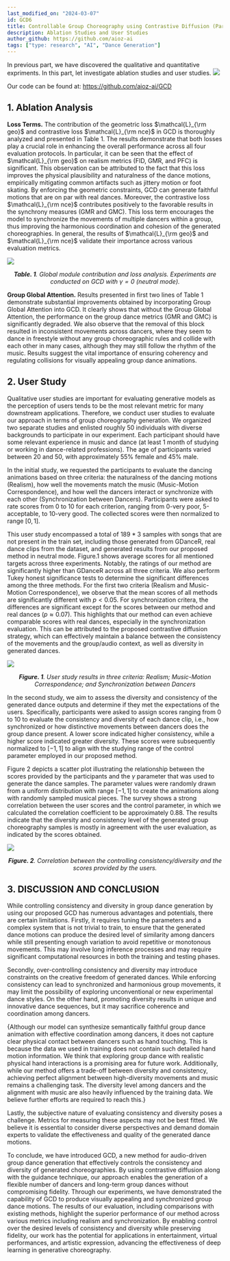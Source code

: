 ```yaml
---
last_modified_on: "2024-03-07"
id: GCD6
title: Controllable Group Choreography using Contrastive Diffusion (Part 6)
description: Ablation Studies and User Studies
author_github: https://github.com/aioz-ai
tags: ["type: research", "AI", "Dance Generation"]
---
```

In previous part, we have discovered the qualitative and quantitative expriments. In this part, let investigate ablation studies and user studies.
![](https://img.freepik.com/free-vector/silhouettes-party-people-dancing_1048-2492.jpg)

Our code can be found at: https://github.com/aioz-ai/GCD

## 1. Ablation Analysis
**Loss Terms.** The contribution of the geometric loss $\mathcal{L}_{\rm geo}$ and contrastive loss $\mathcal{L}_{\rm nce}$ in GCD is thoroughly analyzed and presented in Table 1. The results demonstrate that both losses play a crucial role in enhancing the overall performance across all four evaluation protocols. In particular, it can be seen that the effect of $\mathcal{L}_{\rm geo}$ on realism metrics (FID, GMR, and PFC) is significant. This observation can be attributed to the fact that this loss improves the physical plausibility and naturalness of the dance motions, empirically mitigating common artifacts such as jittery motion or foot skating. By enforcing the geometric constraints, GCD can generate faithful motions that are on par with real dances. Moreover, the contrastive loss $\mathcal{L}_{\rm nce}$  contributes positively to the favorable results in the synchrony measures (GMR and GMC). This loss term encourages the model to synchronize the movements of multiple dancers within a group, thus improving the harmonious coordination and cohesion of the generated choreographies. In general, the results of $\mathcal{L}_{\rm geo}$ and $\mathcal{L}_{\rm nce}$ validate their importance across various evaluation metrics. 

![](https://vision.aioz.io/f/43665dbf54c64826bc97/?dl=1)*<center>**Table. 1**. Global module contribution and loss analysis. Experiments are conducted on GCD with $\gamma = 0$ (neutral mode).</center>*

**Group Global Attention.** Results presented in first two lines of Table 1  demonstrate substantial improvements obtained by incorporating Group Global Attention into GCD. It clearly shows that without the Group Global Attention, the performance on the group dance metrics (GMR and GMC) is significantly degraded. We also observe that the removal of this block resulted in inconsistent movements across dancers, where they seem to dance in freestyle without any group choreographic rules and collide with each other in many cases, although they may still follow the rhythm of the music. Results suggest the vital importance of ensuring coherency and regulating collisions for visually appealing group dance animations.


## 2. User Study

Qualitative user studies are important for evaluating generative models as the perception of users tends to be the most relevant metric for many downstream applications. Therefore, we conduct user studies to evaluate our approach in terms of group choreography generation. We organized two separate studies and enlisted roughly 50 individuals with diverse backgrounds to participate in our experiment.  Each participant should have some relevant experience in music and dance (at least 1 month of studying or working in dance-related professions). The age of participants varied between 20 and 50, with approximately 55\% female and 45\% male.


In the initial study, we requested the participants to evaluate the dancing animations based on three criteria: the naturalness of the dancing motions (Realism), how well the movements match the music (Music-Motion Correspondence), and how well the dancers interact or synchronize with each other (Synchronization between Dancers). Participants were asked to rate scores from 0 to 10 for each criterion,    ranging from 0-very poor, 5-acceptable, to 10-very good. The collected scores were then normalized to range $[0,1]$. 


This user study encompassed a total of $189 * 3$ samples with songs that are not present in the train set, including those generated from GDanceR, real dance clips from the dataset, and generated results from our proposed method in neutral mode. Figure.1 shows average scores for all mentioned targets across three experiments. Notably, the ratings of our method are significantly higher than GDanceR across all three criteria.   We also perform Tukey honest significance tests to determine the significant differences among the three methods. For the first two criteria (Realism and Music-Motion Correspondence), we observe that the mean scores of all methods are significantly different with $p < 0.05$. For synchronization critera, the differences are significant except for the scores between our method and real dances ($p\approx0.07$). 
This highlights that our method can even achieve comparable scores with real dances, especially in the synchronization evaluation. This can be attributed to the proposed contrastive diffusion strategy, which can effectively maintain a balance between the consistency of the movements and the group/audio context, as well as diversity in generated dances. 


![](https://vision.aioz.io/f/45073d978a984798bf6f/?dl=1)
*<center>**Figure. 1**. User study results in three criteria: Realism; Music-Motion Correspondence; and Synchronization between Dancers</center>*

In the second study, we aim to assess the diversity and consistency of the generated dance outputs and determine if they met the expectations of the users. Specifically, participants were asked to assign scores ranging from 0 to 10 to evaluate the consistency and diversity of each dance clip, i.e., how synchronized or how distinctive movements between dancers does the group dance present. A lower score indicated higher consistency, while a higher score indicated greater diversity. These scores were subsequently normalized to $[-1,1]$ to align with the studying range of the control parameter employed in our proposed method.

Figure 2 depicts a scatter plot illustrating the relationship between the scores provided by the participants and the $\gamma$ parameter that was used to generate the dance samples. The parameter values were randomly drawn from a uniform distribution with range $[-1,1]$ to create the animations along with randomly sampled musical pieces. The survey shows a strong correlation between the user scores and the control parameter, in which we calculated the correlation coefficient to be approximately 0.88.  The results indicate that the diversity and consistency level of the generated group choreography samples is mostly in agreement with the user evaluation, as indicated by the scores obtained.

![](https://vision.aioz.io/f/7459599308084bd58f05/?dl=1)
*<center>**Figure. 2**. Correlation between the controlling consistency/diversity and the scores provided by the users.</center>*

## 3. DISCUSSION AND CONCLUSION
While controlling consistency and diversity in group dance generation by using our proposed GCD has numerous advantages and potentials, there are certain limitations.
Firstly, it requires tuning the parameters and a complex system that is not trivial to train, to ensure that the generated dance motions can produce the desired level of similarity among dancers while still presenting enough variation to avoid repetitive or monotonous movements. This may involve long inference processes and may require significant computational resources in both the training and testing phases. 

Secondly, over-controlling consistency and diversity may introduce constraints on the creative freedom of generated dances. While enforcing consistency can lead to synchronized and harmonious group movements, it may limit the possibility of exploring unconventional or new experimental dance styles. On the other hand, promoting diversity results in unique and innovative dance sequences, but it may sacrifice coherence and coordination among dancers.

  {Although our model can synthesize semantically faithful group dance animation with effective coordination among dancers, it does not capture clear physical contact between dancers such as hand touching. This is because the data we used in training does not contain such detailed hand motion information. We think that exploring group dance with realistic physical hand interactions is a promising area for future work. Additionally, while our method offers a trade-off between diversity and consistency, achieving perfect alignment between high-diversity movements and music remains a challenging task. The diversity level among dancers and the alignment with music are also heavily influenced by the training data. We believe further efforts are required to reach this.}


Lastly, the subjective nature of evaluating consistency and diversity poses a challenge. Metrics for measuring these aspects may not be best fitted. We believe it is essential to consider diverse perspectives and demand domain experts to validate the effectiveness and quality of the generated dance motions.

To conclude, we have introduced GCD, a new method for audio-driven group dance generation that effectively controls the consistency and diversity of generated choreographies. By using contrastive diffusion along with the guidance technique, our approach enables the generation of a flexible number of dancers and long-term group dances without compromising fidelity. Through our experiments, we have demonstrated the capability of GCD  to produce visually appealing and synchronized group dance motions. The results of our evaluation, including comparisons with existing methods, highlight the superior performance of our method across various metrics including realism and synchronization. By enabling control over the desired levels of consistency and diversity while preserving fidelity, our work has the potential for applications in entertainment, virtual performances, and artistic expression, advancing the effectiveness of deep learning in generative choreography. 